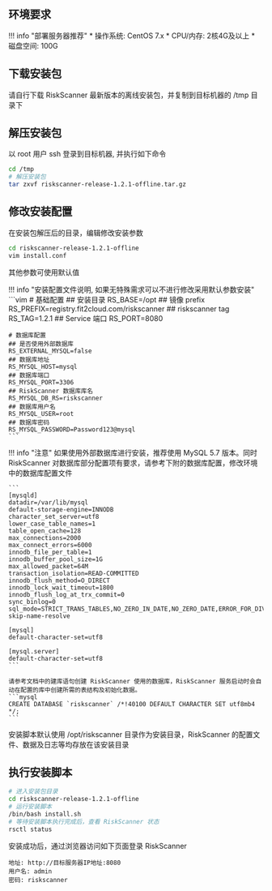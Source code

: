 ## 环境要求

!!! info "部署服务器推荐"
    * 操作系统: CentOS 7.x
    * CPU/内存: 2核4G及以上
    * 磁盘空间: 100G

## 下载安装包

请自行下载 RiskScanner 最新版本的离线安装包，并复制到目标机器的 /tmp 目录下

## 解压安装包

以 root 用户 ssh 登录到目标机器, 并执行如下命令

```sh
cd /tmp
# 解压安装包
tar zxvf riskscanner-release-1.2.1-offline.tar.gz
```

## 修改安装配置

在安装包解压后的目录，编辑修改安装参数

```sh
cd riskscanner-release-1.2.1-offline
vim install.conf
```

其他参数可使用默认值


!!! info "安装配置文件说明, 如果无特殊需求可以不进行修改采用默认参数安装"
    ```vim
    # 基础配置
    ## 安装目录
    RS_BASE=/opt
    ## 镜像 prefix
    RS_PREFIX=registry.fit2cloud.com/riskscanner
    ## riskscanner tag
    RS_TAG=1.2.1
    ## Service 端口
    RS_PORT=8080
    
    # 数据库配置
    ## 是否使用外部数据库
    RS_EXTERNAL_MYSQL=false
    ## 数据库地址
    RS_MYSQL_HOST=mysql
    ## 数据库端口
    RS_MYSQL_PORT=3306
    ## RiskScanner 数据库库名
    RS_MYSQL_DB_RS=riskscanner
    ## 数据库用户名
    RS_MYSQL_USER=root
    ## 数据库密码
    RS_MYSQL_PASSWORD=Password123@mysql
    ```

!!! info "注意"
    如果使用外部数据库进行安装，推荐使用 MySQL 5.7 版本。同时 RiskScanner 对数据库部分配置项有要求，请参考下附的数据库配置，修改环境中的数据库配置文件

    ```
    [mysqld]
    datadir=/var/lib/mysql
    default-storage-engine=INNODB
    character_set_server=utf8
    lower_case_table_names=1
    table_open_cache=128
    max_connections=2000
    max_connect_errors=6000
    innodb_file_per_table=1
    innodb_buffer_pool_size=1G
    max_allowed_packet=64M
    transaction_isolation=READ-COMMITTED
    innodb_flush_method=O_DIRECT
    innodb_lock_wait_timeout=1800
    innodb_flush_log_at_trx_commit=0
    sync_binlog=0
    sql_mode=STRICT_TRANS_TABLES,NO_ZERO_IN_DATE,NO_ZERO_DATE,ERROR_FOR_DIVISION_BY_ZERO,NO_AUTO_CREATE_USER,NO_ENGINE_SUBSTITUTION
    skip-name-resolve

    [mysql]
    default-character-set=utf8

    [mysql.server]
    default-character-set=utf8
    ```

    请参考文档中的建库语句创建 RiskScanner 使用的数据库，RiskScanner 服务启动时会自动在配置的库中创建所需的表结构及初始化数据。
    ```mysql
    CREATE DATABASE `riskscanner` /*!40100 DEFAULT CHARACTER SET utf8mb4 */;
    ```

安装脚本默认使用 /opt/riskscanner 目录作为安装目录，RiskScanner 的配置文件、数据及日志等均存放在该安装目录

## 执行安装脚本

```sh
# 进入安装包目录
cd riskscanner-release-1.2.1-offline
# 运行安装脚本
/bin/bash install.sh
# 等待安装脚本执行完成后，查看 RiskScanner 状态
rsctl status
```

安装成功后，通过浏览器访问如下页面登录 RiskScanner

```
地址: http://目标服务器IP地址:8080
用户名: admin
密码: riskscanner
```

